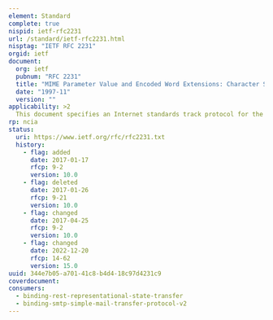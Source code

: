 ```yaml
---
element: Standard
complete: true
nispid: ietf-rfc2231
url: /standard/ietf-rfc2231.html
nisptag: "IETF RFC 2231"
orgid: ietf
document:
  org: ietf
  pubnum: "RFC 2231"
  title: "MIME Parameter Value and Encoded Word Extensions: Character Sets, Languages, and Continuations"
  date: "1997-11"
  version: ""
applicability: >2
  This document specifies an Internet standards track protocol for the Internet community, and requests discussion and suggestions for improvements. Please refer to the current edition of the Internet Official Protocol Standards (STD 1) for the standardization state and status of this protocol.
rp: ncia
status:
  uri: https://www.ietf.org/rfc/rfc2231.txt
  history: 
    - flag: added
      date: 2017-01-17
      rfcp: 9-2
      version: 10.0
    - flag: deleted
      date: 2017-01-26
      rfcp: 9-21
      version: 10.0
    - flag: changed
      date: 2017-04-25
      rfcp: 9-2
      version: 10.0
    - flag: changed
      date: 2022-12-20
      rfcp: 14-62
      version: 15.0
uuid: 344e7b05-a701-41c8-b4d4-18c97d4231c9
coverdocument:
consumers:
  - binding-rest-representational-state-transfer
  - binding-smtp-simple-mail-transfer-protocol-v2
---
```

